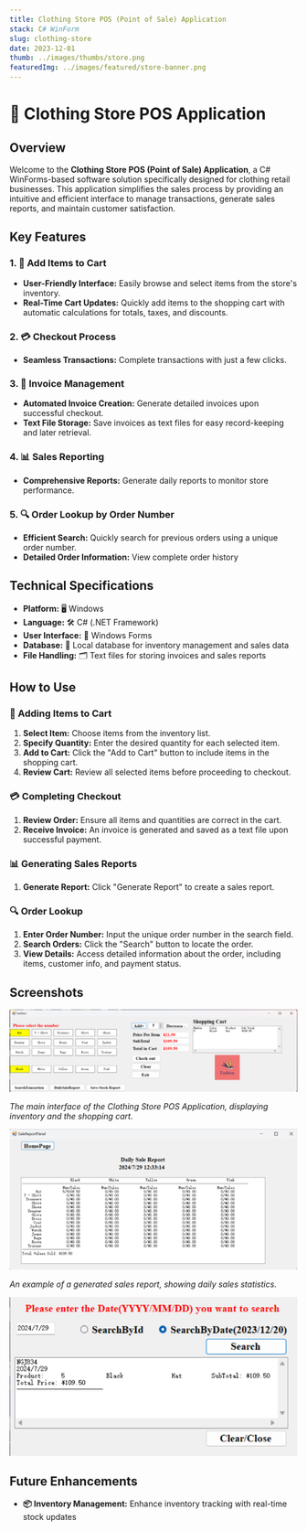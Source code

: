```yaml
---
title: Clothing Store POS (Point of Sale) Application
stack: C# WinForm
slug: clothing-store
date: 2023-12-01
thumb: ../images/thumbs/store.png                 
featuredImg: ../images/featured/store-banner.png
---
```



# 👗 Clothing Store POS Application

## Overview

Welcome to the **Clothing Store POS (Point of Sale) Application**, a C# WinForms-based software solution specifically designed for clothing retail businesses. This application simplifies the sales process by providing an intuitive and efficient interface to manage transactions, generate sales reports, and maintain customer satisfaction.

## Key Features

### 1. 🛒 Add Items to Cart

- **User-Friendly Interface:** Easily browse and select items from the store's inventory.
- **Real-Time Cart Updates:** Quickly add items to the shopping cart with automatic calculations for totals, taxes, and discounts.

### 2. 💳 Checkout Process

- **Seamless Transactions:** Complete transactions with just a few clicks.

### 3. 📄 Invoice Management

- **Automated Invoice Creation:** Generate detailed invoices upon successful checkout.
- **Text File Storage:** Save invoices as text files for easy record-keeping and later retrieval.

### 4. 📊 Sales Reporting

- **Comprehensive Reports:** Generate daily reports to monitor store performance.

### 5. 🔍 Order Lookup by Order Number

- **Efficient Search:** Quickly search for previous orders using a unique order number.
- **Detailed Order Information:** View complete order history

## Technical Specifications

- **Platform:** 🖥️ Windows
- **Language:** 🛠️ C# (.NET Framework)
- **User Interface:** 🎨 Windows Forms
- **Database:** 📂 Local database for inventory management and sales data
- **File Handling:** 🗂️ Text files for storing invoices and sales reports



## How to Use

### 🛒 Adding Items to Cart

1. **Select Item:** Choose items from the inventory list.
2. **Specify Quantity:** Enter the desired quantity for each selected item.
3. **Add to Cart:** Click the "Add to Cart" button to include items in the shopping cart.
4. **Review Cart:** Review all selected items before proceeding to checkout.

### 💳 Completing Checkout

1. **Review Order:** Ensure all items and quantities are correct in the cart.
2. **Receive Invoice:** An invoice is generated and saved as a text file upon successful payment.

### 📊 Generating Sales Reports

1. **Generate Report:** Click "Generate Report" to create a sales report.

### 🔍 Order Lookup

1. **Enter Order Number:** Input the unique order number in the search field.
2. **Search Orders:** Click the "Search" button to locate the order.
3. **View Details:** Access detailed information about the order, including items, customer info, and payment status.

## Screenshots

![Main Interface](../images//winform/interface.png)

*The main interface of the Clothing Store POS Application, displaying inventory and the shopping cart.*

![Sales Report](../images/winform//sales-report.png)

*An example of a generated sales report, showing daily sales statistics.*

![search function](../images/winform/search.png)

## Future Enhancements

- **📦 Inventory Management:** Enhance inventory tracking with real-time stock updates
